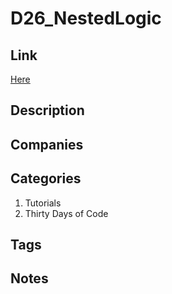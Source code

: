 # D26_NestedLogic

## Link

[Here](https://www.hackerrank.com/challenges/30-nested-logic)

## Description

## Companies

## Categories

1. Tutorials
1. Thirty Days of Code

## Tags

## Notes